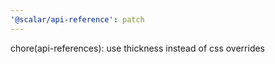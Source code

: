 ```yaml
---
'@scalar/api-reference': patch
---
```


chore(api-references): use thickness instead of css overrides
